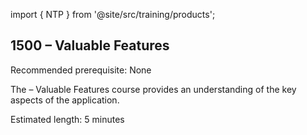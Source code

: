 import { NTP } from '@site/src/training/products';

## 1500 <NTP /> – Valuable Features

Recommended prerequisite: None

The <NTP /> – Valuable Features course provides an understanding of the key aspects of the application.

Estimated length: 5 minutes

